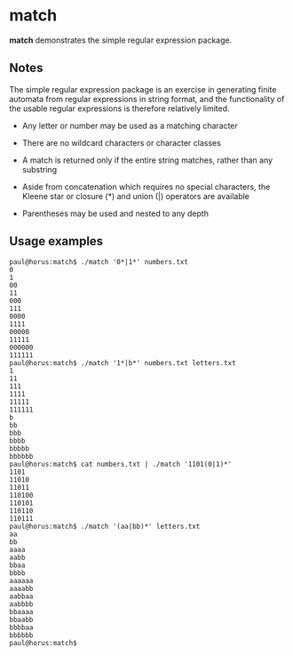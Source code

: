 # match

**match** demonstrates the simple regular expression package.

## Notes

The simple regular expression package is an exercise in generating finite
automata from regular expressions in string format, and the functionality
of the usable regular expressions is therefore relatively limited.

* Any letter or number may be used as a matching character

* There are no wildcard characters or character classes

* A match is returned only if the entire string matches, rather than any
substring

* Aside from concatenation which requires no special characters, the
Kleene star or closure (*) and union (|) operators are available

* Parentheses may be used and nested to any depth

## Usage examples

	paul@horus:match$ ./match '0*|1*' numbers.txt
	0
	1
	00
	11
	000
	111
	0000
	1111
	00000
	11111
	000000
	111111
	paul@horus:match$ ./match '1*|b*' numbers.txt letters.txt
	1
	11
	111
	1111
	11111
	111111
	b
	bb
	bbb
	bbbb
	bbbbb
	bbbbbb
	paul@horus:match$ cat numbers.txt | ./match '1101(0|1)*'
	1101
	11010
	11011
	110100
	110101
	110110
	110111
	paul@horus:match$ ./match '(aa|bb)*' letters.txt
	aa
	bb
	aaaa
	aabb
	bbaa
	bbbb
	aaaaaa
	aaaabb
	aabbaa
	aabbbb
	bbaaaa
	bbaabb
	bbbbaa
	bbbbbb
	paul@horus:match$ 
